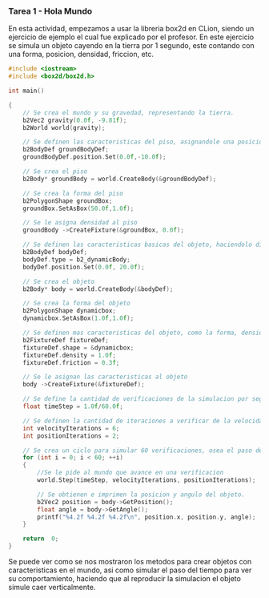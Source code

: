 ### Tarea 1 - Hola Mundo

En esta actividad, empezamos a usar la libreria box2d en CLion, siendo un ejercicio de ejemplo el cual fue explicado por el profesor. En este ejercicio se simula un objeto cayendo en la tierra por 1 segundo, este contando con una forma, posicion, densidad, friccion, etc.

```cpp
#include <iostream>
#include <box2d/box2d.h>

int main()

{
	// Se crea el mundo y su gravedad, representando la tierra.
    b2Vec2 gravity(0.0f, -9.81f);
    b2World world(gravity);

	// Se definen las caracteristicas del piso, asignandole una posicion.
    b2BodyDef groundBodyDef;
    groundBodyDef.position.Set(0.0f,-10.0f);

	// Se crea el piso
    b2Body* groundBody = world.CreateBody(&groundBodyDef);

	// Se crea la forma del piso
    b2PolygonShape groundBox;
    groundBox.SetAsBox(50.0f,1.0f);

	// Se le asigna densidad al piso
	groundBody ->CreateFixture(&groundBox, 0.0f);

	// Se definen las caracteristicas basicas del objeto, haciendolo dinamico para que se pueda mover y asignandole una posicion.
    b2BodyDef bodyDef;
    bodyDef.type = b2_dynamicBody;
    bodyDef.position.Set(0.0f, 20.0f);

	// Se crea el objeto
    b2Body* body = world.CreateBody(&bodyDef);

	// Se crea la forma del objeto
    b2PolygonShape dynamicbox;
    dynamicbox.SetAsBox(1.0f,1.0f);

	// Se definen mas caracteristicas del objeto, como la forma, densidad y friccion
    b2FixtureDef fixtureDef;
    fixtureDef.shape = &dynamicbox;
    fixtureDef.density = 1.0f;
    fixtureDef.friction = 0.3f;

	// Se le asignan las caracteristicas al objeto
    body ->CreateFixture(&fixtureDef);

	// Se define la cantidad de verificaciones de la simulacion por segundo (60 verificaciones cada segundo)
    float timeStep = 1.0f/60.0f;

	// Se definen la cantidad de iteraciones a verificar de la velocidad y posicion
    int velocityIterations = 6;
    int positionIterations = 2;

	// Se crea un ciclo para simular 60 verificaciones, osea el paso de 1 segundo
    for (int i = 0; i < 60; ++i)
    {
	    //Se le pide al mundo que avance en una verificacion
        world.Step(timeStep, velocityIterations, positionIterations);

		// Se obtienen e imprimen la posicion y angulo del objeto.
        b2Vec2 position = body->GetPosition();
        float angle = body->GetAngle();
        printf("%4.2f %4.2f %4.2f\n", position.x, position.y, angle);
    }

    return  0;
}
```

Se puede ver como se nos mostraron los metodos para crear objetos con caracteristicas en el mundo, asi como simular el paso del tiempo para ver su comportamiento, haciendo que al reproducir la simulacion el objeto simule caer verticalmente.
